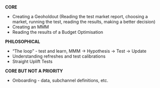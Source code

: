 **CORE**
- Creating a Geoholdout (Reading the test market report, choosing a market, running the test, reading the results, making a better decision)
- Creating an MMM
- Reading the results of a Budget Optimisation

**PHILOSOPHICAL**
- “The loop” - test and learn, MMM → Hypothesis → Test → Update
- Understanding refreshes and test calibrations
- Straight Uplift Tests

**CORE BUT NOT A PRIORITY**
- Onboarding - data, subchannel definitions, etc.